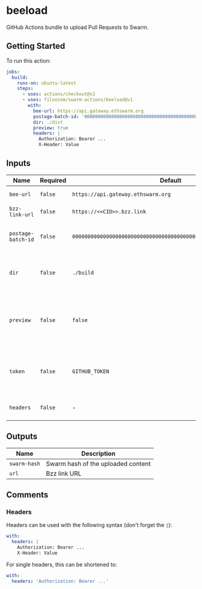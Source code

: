 # beeload

GitHub Actions bundle to upload Pull Requests to Swarm.

## Getting Started

To run this action:

```yaml
jobs:
  build:
    runs-on: ubuntu-latest
    steps:
      - uses: actions/checkout@v2
      - uses: filoozom/swarm-actions/beeload@v1
        with:
          bee-url: https://api.gateway.ethswarm.org
          postage-batch-id: '0000000000000000000000000000000000000000000000000000000000000000'
          dir: ./dist
          preview: true
          headers: |
            Authorization: Bearer ...
            X-Header: Value
```

## Inputs

| Name               | Required | Default                                                            | Description                                                                       |
| ------------------ | -------- | ------------------------------------------------------------------ | --------------------------------------------------------------------------------- |
| `bee-url`          | `false`  | `https://api.gateway.ethswarm.org`                                 | URL of Bee node                                                                   |
| `bzz-link-url`     | `false`  | `https://<<CID>>.bzz.link`                                         | URL of for Bzz.link                                                               |
| `postage-batch-id` | `false`  | `0000000000000000000000000000000000000000000000000000000000000000` | Batch ID of Postage Stamp that will be used for upload                            |
| `dir`              | `false`  | `./build`                                                          | Path to build directory that should be uploaded. Default: ./build                 |
| `preview`          | `false`  | `false`                                                            | Specifies if PR preview comment should be created for PR branches. Default: false |
| `token`            | `false`  | `GITHUB_TOKEN`                                                     | Token to be used for creating the PR comment. Default: GITHUB_TOKEN               |
| `headers`          | `false`  | -                                                                  | Headers used for the HTTP call to bee                                             |

## Outputs

| Name         | Description                        |
| ------------ | ---------------------------------- |
| `swarm-hash` | Swarm hash of the uploaded content |
| `url`        | Bzz link URL                       |

## Comments

### Headers

Headers can be used with the following syntax (don't forget the `|`):

```yaml
with:
  headers: |
    Authorization: Bearer ...
    X-Header: Value
```

For single headers, this can be shortened to:

```yaml
with:
  headers: 'Authorization: Bearer ...'
```
